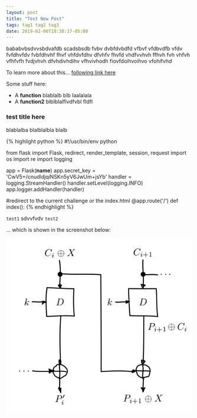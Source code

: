 ```yaml
---
layout: post
title: "Test New Post"
tags: tag1 tag2 tag3
date: 2019-02-06T18:38:17-05:00
---
```


bababvbsdvvsbdvafdb scadsbsdb fvbv dvbfdvbdfd vfbvf vfdbvdfb vfdv
fvfdhvfdv fvbfdhvhf fhvf vhfdvfdhv dfvhfv fhvfd vhdfvvhvh ffhvh fvh
vhfvh vfhfvfh fvdjvhvh dfvhdivhdihv vfhvivhodh fiovfdoihvoihvo vfohifvhd

To learn more about this... 
[following link here](http://www.wikipedia.com)

Some stuff here:

* A **function** blablalb blb laalalala
* A **function2** blblblalflvdfvbl fldfl

### test title here

blablalba blalblalbla blalb

{% highlight python %}
#!/usr/bin/env python

from flask import Flask, redirect, render_template, session, request
import os
import re
import logging

app = Flask(__name__)
app.secret_key = 'CwV5+/cnudldjqiNSKn5yV6JwUm+jsYb'
handler = logging.StreamHandler()
handler.setLevel(logging.INFO)
app.logger.addHandler(handler)


#redirect to the current challenge or the index.html
@app.route('/')
def index():
{% endhighlight %}

`test1` sdvvfvdv `test2`


... which is shown in the screenshot below:

![My helpful screenshot](/assets/cbc.png)
